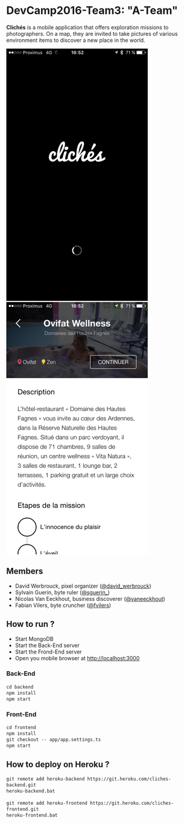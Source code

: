 # DevCamp2016-Team3: "A-Team"
**Clichés** is a mobile application that offers exploration missions to photographers. On a map, they are invited to take pictures of various environment items to discover a new place in the world.

![Splash screen](medias/20160809_145214000_iOS.png)
![Ovifat Wellness](medias/20160809_145230000_iOS.png)

## Members
*	David Werbrouck, pixel organizer ([@david_werbrouck](https://twitter.com/david_werbrouck))
*	Sylvain Guerin, byte ruler ([@sguerin_](https://twitter.com/sguerin_))
*	Nicolas Van Eeckhout, business discoverer ([@vaneeckhout](https://twitter.com/vaneeckhout))
*	Fabian Vilers, byte cruncher ([@fvilers](https://twitter.com/fvilers))

## How to run ?
* Start MongoDB
* Start the Back-End server
* Start the Frond-End server
* Open you mobile browser at [http://localhost:3000](http://localhost:3000)

### Back-End
```
cd backend
npm install
npm start
```

### Front-End
```
cd frontend
npm install
git checkout -- app/app.settings.ts
npm start
```

## How to deploy on Heroku ?
```
git remote add heroku-backend https://git.heroku.com/cliches-backend.git
heroku-backend.bat

git remote add heroku-frontend https://git.heroku.com/cliches-frontend.git
heroku-frontend.bat
```

